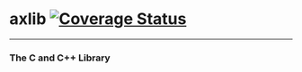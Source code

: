 # axlib [![Coverage Status](https://coveralls.io/repos/github/axseil/axlib/badge.svg?branch=master)](https://coveralls.io/github/axseil/axlib?branch=master)
---
### The C and C++ Library
